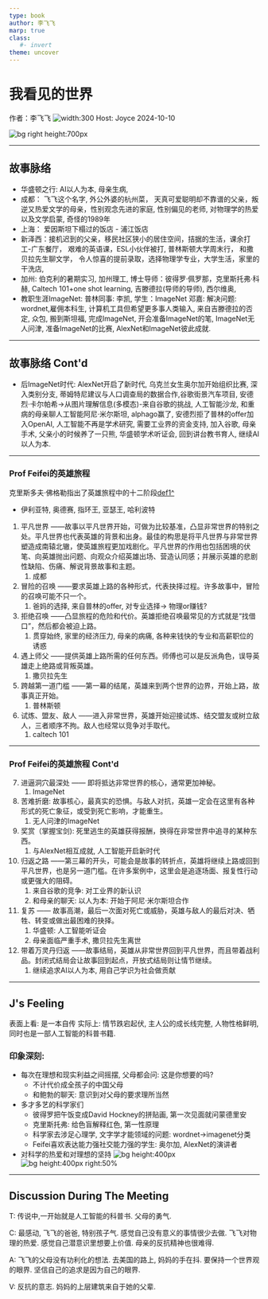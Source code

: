 ```yaml
---
type: book
author: 李飞飞
marp: true
class:
   #- invert
theme: uncover
---
```


# 我看见的世界


作者：李飞飞
![width:300](image-3.png)
Host: Joyce
2024-10-10

![bg right height:700px](image.png)

---
<style scoped>section { font-size: 25px; }</style>
## 故事脉络
- 华盛顿之行: AI以人为本, 母亲生病, 
- 成都： 飞飞这个名字, 外公外婆的杭州菜， 天真可爱聪明却不靠谱的父亲，叛逆又热爱文学的母亲，性别观念先进的家庭, 性别偏见的老师, 对物理学的热爱以及文学启蒙, 奇怪的1989年
- 上海： 爱因斯坦下榻过的饭店 - 浦江饭店
- 新泽西：接机迟到的父亲，移民社区狭小的居住空间，拮据的生活，课余打工-广东餐厅， 艰难的英语课，ESL小伙伴被打, 普林斯顿大学周末行， 和撒贝拉先生聊文学， 令人惊喜的提前录取，选择物理学专业，大学生活，家里的干洗店, 
- 加州: 伯克利的暑期实习, 加州理工, 博士导师：彼得罗·佩罗那，克里斯托弗·科赫, Caltech 101+one shot learning, 吉滕德拉(导师的导师), 西尔维奥,
- 教职生涯ImageNet: 普林同事: 李凯, 学生：ImageNet 邓嘉: 解决问题: wordnet,雇佣本科生, 计算机工具但希望更多事人类输入, 来自吉滕德拉的否定, 众包, 搬到斯坦福, 完成ImageNet, 开会准备ImageNet的笔, ImageNet无人问津, 准备ImageNet的比赛, AlexNet和ImageNet彼此成就.
---
<style scoped>section { font-size: 25px; }</style>
## 故事脉络 Cont'd
- 后ImageNet时代: AlexNet开启了新时代, 乌克兰女生奥尔加开始组织比赛, 深入类别分支, 蒂姆特尼建议与人口调查局的数据合作,谷歌街景汽车项目, 安德烈·卡尔帕希->从图片理解信息(多模态)-来自谷歌的挑战, 人工智能沙龙, 和重病的母亲聊人工智能阿尼·米尔斯坦, alphago赢了, 安德烈拒了普林的offer加入OpenAI, 人工智能不再是学术研究, 需要工业界的资金支持, 加入谷歌, 母亲手术, 父亲小的时候养了一只熊, 华盛顿学术听证会, 回到讲台教书育人, 继续AI以人为本.
---
<style scoped>section { font-size: 20px; }</style>

### Prof Feifei的英雄旅程
克里斯多夫·佛格勒指出了英雄旅程中的十二阶段[def1^]
- 伊利亚特, 奥德赛, 指环王, 亚瑟王, 哈利波特
1. 平凡世界 ——故事以平凡世界开始，可做为比较基准，凸显非常世界的特别之处。平凡世界也代表英雄的背景和出身。最佳的构思是将平凡世界与非常世界塑造成南辕北辙，使英雄旅程更加戏剧化。平凡世界的作用也包括困境的伏笔、向英雄抛出问题、向观众介绍英雄出场、营造认同感；并展示英雄的悲剧性缺陷、伤痛、解说背景故事和主题。
   1. 成都
2. 冒险的召唤 ——要求英雄上路的各种形式，代表抉择过程。许多故事中，冒险的召唤可能不只一个。
   1. 爸妈的选择, 来自普林的offer, 对专业选择-> 物理or赚钱?
3. 拒绝召唤 ——凸显旅程的危险和代价。英雄拒绝召唤最常见的方式就是“找借口”，然后都会被迫上路。
   1. 贯穿始终, 家里的经济压力, 母亲的病痛, 各种来钱快的专业和高薪职位的诱惑
4. 遇上师父 ——提供英雄上路所需的任何东西。师傅也可以是反派角色，误导英雄走上绝路或背叛英雄。
   1. 撒贝拉先生
5. 跨越第一道门槛 ——第一幕的结尾，英雄来到两个世界的边界，开始上路，故事真正开始。
   1. 普林斯顿
6. 试炼、盟友、敌人 ——进入非常世界，英雄开始迎接试炼、结交盟友或树立敌人，三者顺序不拘。敌人也经常以竞争对手取代。
   1. caltech 101


---
<style scoped>section { font-size: 20px; }</style>

### Prof Feifei的英雄旅程 Cont'd
7. 进逼洞穴最深处 —— 即将抵达非常世界的核心，通常更加神秘。
   1. ImageNet
2. 苦难折磨: 故事核心，最真实的恐惧。与敌人对抗，英雄一定会在这里有各种形式的死亡象征，或受到死亡影响，才能重生。
   1. 无人问津的ImageNet
3.  奖赏（掌握宝剑): 死里逃生的英雄获得报酬，换得在非常世界中追寻的某种东西。
    1.  与AlexNet相互成就, 人工智能开启新时代
4.  归返之路 ——第三幕的开头，可能会是故事的转折点，英雄将继续上路或回到平凡世界，也是另一道门槛。在许多案例中，这里会是追逐场面、报复性行动或更强大的阻碍。 
    1.  来自谷歌的竞争: 对工业界的新认识
    2.  和母亲的聊天: 以人为本: 开始于阿尼·米尔斯坦合作
5.  复苏 —— 故事高潮，最后一次面对死亡或威胁，英雄与敌人的最后对决、牺牲、转变或做出最困难的抉择。
    1.  华盛顿: 人工智能听证会
    2.  母亲面临严重手术, 撒贝拉先生离世
6.  带着万灵丹归返 ——故事结局，英雄从非常世界回到平凡世界，而且带着战利品。封闭式结局会让故事回到起点，开放式结局则让情节继续。
    1.  继续追求AI以人为本, 用自己学识为社会做贡献
---
<style scoped>section { font-size: 20px; }</style>

## J's Feeling

表面上看: 是一本自传 
实际上: 情节跌宕起伏, 主人公的成长线完整, 人物性格鲜明, 同时也是一部人工智能的科普书籍.
### 印象深刻: 
- 每次在理想和现实利益之间摇摆, 父母都会问: 这是你想要的吗?
  - 不计代价成全孩子的中国父母
  - 和鲍勃的聊天: 意识到对父母的要求理所当然
- 多才多艺的科学家们
  - 彼得罗把午饭变成David Hockney的拼贴画, 第一次见面就问蒙德里安
  - 克里斯托弗: 给色盲解释红色, 第一性原理
  - 科学家去涉足心理学, 文字学才能领域的问题: wordnet->imagenet分类
  - Feifei喜欢表达能力强社交能力强的学生: 奥尔加, AlexNet的演讲者
- 对科学的热爱和对理想的坚持
![bg height:400px](image-2.png)
![bg height:400px right:50%](image-1.png) 

---
<style scoped>section { font-size: 20px; }</style>
## Discussion During The Meeting
T:
传说中,一开始就是人工智能的科普书.
父母的勇气.

C:
最感动, 飞飞的爸爸, 特别孩子气. 感觉自己没有意义的事情很少去做.
飞飞对物理的热爱. 感觉自己潜意识里想要上价值.
母亲的反抗精神也很难得.

A:
飞飞的父母没有功利化的想法.
去美国的路上, 妈妈的手在抖.
要保持一个世界观的眼界.
坚信自己的追求是因为自己的眼界.

V:
反抗的意志.
妈妈的上层建筑来自于她的父辈.


[def1^]: https://zh.wikipedia.org/wiki/%E8%8B%B1%E9%9B%84%E6%97%85%E7%A8%8B